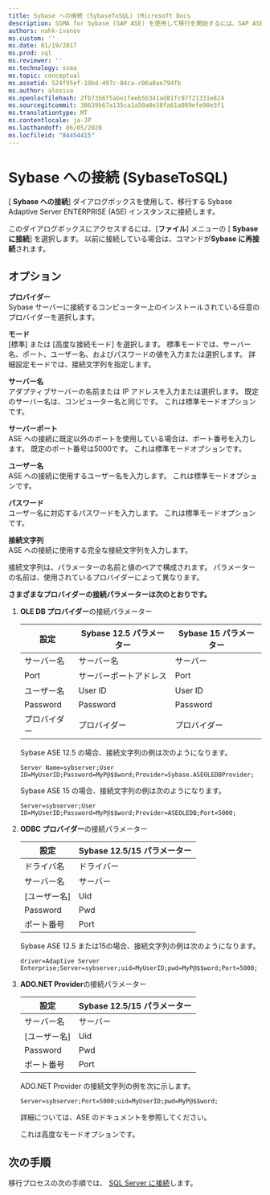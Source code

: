 ```yaml
---
title: Sybase への接続 (SybaseToSQL) |Microsoft Docs
description: SSMA for Sybase (SAP ASE) を使用して移行を開始するには、SAP ASE インスタンスに接続します。 [Sybase への接続] ダイアログボックスを使用します。
authors: nahk-ivanov
ms.custom: ''
ms.date: 01/19/2017
ms.prod: sql
ms.reviewer: ''
ms.technology: ssma
ms.topic: conceptual
ms.assetid: 524f95ef-10bd-497c-84ca-c06a0ae794fb
ms.author: alexiva
ms.openlocfilehash: 2fb73b6f5abe1feeb5b341ad81fc97f21331e824
ms.sourcegitcommit: 38639b67a135ca1a50a8e38fa61a089efe90e3f1
ms.translationtype: MT
ms.contentlocale: ja-JP
ms.lasthandoff: 06/05/2020
ms.locfileid: "84454415"
---
```

# <a name="connect-to-sybase-sybasetosql"></a>Sybase への接続 (SybaseToSQL)

[ **Sybase への接続**] ダイアログボックスを使用して、移行する Sybase Adaptive Server ENTERPRISE (ASE) インスタンスに接続します。

このダイアログボックスにアクセスするには、[**ファイル**] メニューの [ **Sybase に接続**] を選択します。 以前に接続している場合は、コマンドが**Sybase に再接続**されます。

## <a name="options"></a>オプション

**プロバイダー**  
Sybase サーバーに接続するコンピューター上のインストールされている任意のプロバイダーを選択します。

**モード**  
[標準] または [高度な接続モード] を選択します。 標準モードでは、サーバー名、ポート、ユーザー名、およびパスワードの値を入力または選択します。 詳細設定モードでは、接続文字列を指定します。

**サーバー名**  
アダプティブサーバーの名前または IP アドレスを入力または選択します。 既定のサーバー名は、コンピューター名と同じです。 これは標準モードオプションです。

**サーバーポート**  
ASE への接続に既定以外のポートを使用している場合は、ポート番号を入力します。 既定のポート番号は5000です。 これは標準モードオプションです。
  
**ユーザー名**  
ASE への接続に使用するユーザー名を入力します。 これは標準モードオプションです。

**パスワード**  
ユーザー名に対応するパスワードを入力します。 これは標準モードオプションです。

**接続文字列**  
ASE への接続に使用する完全な接続文字列を入力します。

接続文字列は、パラメーターの名前と値のペアで構成されます。 パラメーターの名前は、使用されているプロバイダーによって異なります。

**さまざまなプロバイダーの接続パラメーターは次のとおりです。**

1. **OLE DB プロバイダー**の接続パラメーター

   |設定|Sybase 12.5 パラメーター|Sybase 15 パラメーター|
   |-----------|-------------------------|-----------------------|
   |サーバー名|サーバー名|サーバー|
   |Port|サーバーポートアドレス|Port|
   |ユーザー名|User ID|User ID|
   |Password|Password|Password|
   |プロバイダー|プロバイダー|プロバイダー|

   Sybase ASE 12.5 の場合、接続文字列の例は次のようになります。

   `Server Name=sybserver;User ID=MyUserID;Password=MyP@$$word;Provider=Sybase.ASEOLEDBProvider;`

   Sybase ASE 15 の場合、接続文字列の例は次のようになります。

   `Server=sybserver;User ID=MyUserID;Password=MyP@$$word;Provider=ASEOLEDB;Port=5000;`

2. **ODBC プロバイダー**の接続パラメーター

   |設定|Sybase 12.5/15 パラメーター|
   |-----------|-----------------------------|
   |ドライバ名|ドライバー|
   |サーバー名|サーバー|
   |[ユーザー名]|Uid|
   |Password|Pwd|
   |ポート番号|Port|

   Sybase ASE 12.5 または15の場合、接続文字列の例は次のようになります。

   `driver=Adaptive Server Enterprise;Server=sybserver;uid=MyUserID;pwd=MyP@$$word;Port=5000;`

3. **ADO.NET Provider**の接続パラメーター

   |設定|Sybase 12.5/15 パラメーター|
   |-----------|-----------------------------|
   |サーバー名|サーバー|
   |[ユーザー名]|Uid|
   |Password|Pwd|
   |ポート番号|Port|

   ADO.NET Provider の接続文字列の例を次に示します。

   `Server=sybserver;Port=5000;uid=MyUserID;pwd=MyP@$$word;`

   詳細については、ASE のドキュメントを参照してください。

   これは高度なモードオプションです。

## <a name="next-steps"></a>次の手順

移行プロセスの次の手順では、 [SQL Server に接続](connect-to-sql-server-sybasetosql.md)します。
